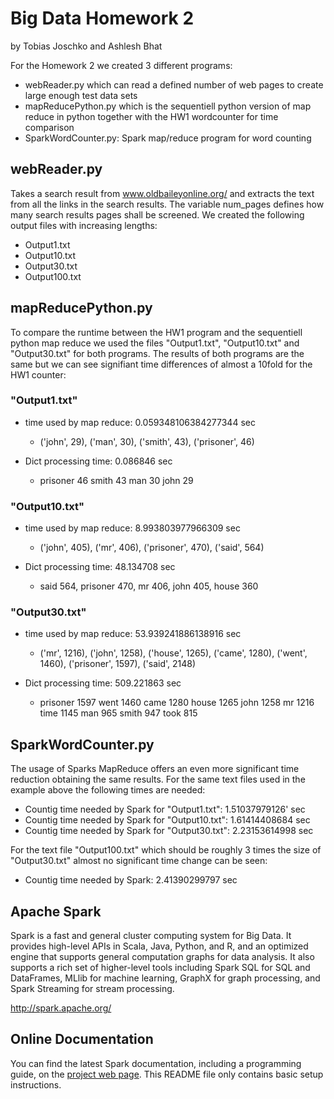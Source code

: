 # Big Data Homework 2
by Tobias Joschko and Ashlesh Bhat

For the Homework 2 we created 3 different programs:
- webReader.py which can read a defined number of web pages to create large enough test data sets
- mapReducePython.py which is the sequentiell python version of map reduce in python together with the HW1 wordcounter for time comparison
- SparkWordCounter.py: Spark map/reduce program for word counting

## webReader.py

Takes a search result from www.oldbaileyonline.org/ and extracts the text from all the links in the search results.
The variable num_pages defines how many search results pages shall be screened.
We created the following output files with increasing lengths:
- Output1.txt
- Output10.txt
- Output30.txt
- Output100.txt

## mapReducePython.py

To compare the runtime between the HW1 program and the sequentiell python map reduce we used the files "Output1.txt", "Output10.txt" and "Output30.txt" for both programs. The results of both programs are the same but we can see signifiant time differences of almost a 10fold for the HW1 counter:

### "Output1.txt"
- time used by map reduce:  0.059348106384277344 sec
   - ('john', 29), ('man', 30), ('smith', 43), ('prisoner', 46)

- Dict processing time: 0.086846 sec
    - prisoner 46
    smith 43
    man 30
    john 29

### "Output10.txt"

- time used by map reduce:  8.993803977966309 sec
    - ('john', 405), ('mr', 406), ('prisoner', 470), ('said', 564)

- Dict processing time: 48.134708 sec
    - said 564,
    prisoner 470,
    mr 406,
    john 405,
    house 360


### "Output30.txt"
- time used by map reduce:  53.939241886138916 sec
    - ('mr', 1216), ('john', 1258), ('house', 1265), ('came', 1280), ('went', 1460), ('prisoner', 1597), ('said', 2148) 
    


- Dict processing time: 509.221863 sec
    - prisoner 1597
    went 1460
    came 1280
    house 1265
    john 1258
    mr 1216
    time 1145
    man 965
    smith 947
    took 815



## SparkWordCounter.py
The usage of Sparks MapReduce offers an even more significant time reduction obtaining the same results.
For the same text files used in the example above the following times are needed:
- Countig time needed by Spark for "Output1.txt":   1.51037979126' sec
- Countig time needed by Spark for "Output10.txt":  1.61414408684 sec
- Countig time needed by Spark for "Output30.txt":  2.23153614998 sec

For the text file "Output100.txt" which should be roughly 3 times the size of "Output30.txt" almost no significant time change can be seen:
- Countig time needed by Spark: 2.41390299797 sec

## Apache Spark

Spark is a fast and general cluster computing system for Big Data. It provides
high-level APIs in Scala, Java, Python, and R, and an optimized engine that
supports general computation graphs for data analysis. It also supports a
rich set of higher-level tools including Spark SQL for SQL and DataFrames,
MLlib for machine learning, GraphX for graph processing,
and Spark Streaming for stream processing.

<http://spark.apache.org/>


## Online Documentation

You can find the latest Spark documentation, including a programming
guide, on the [project web page](http://spark.apache.org/documentation.html).
This README file only contains basic setup instructions.



